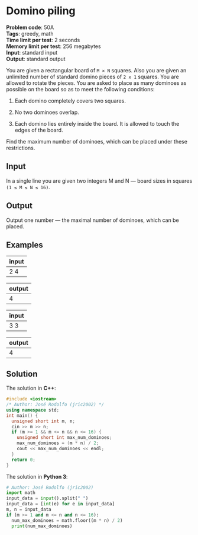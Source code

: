 # Domino piling
**Problem code**: 50A  
**Tags**: greedy, math  
**Time limit per test**: 2 seconds  
**Memory limit per test**: 256 megabytes  
**Input**: standard input  
**Output**: standard output  

You are given a rectangular board of `M × N` squares. Also you are given an unlimited number of standard domino pieces of `2 x 1` squares. You are allowed to rotate the pieces. You are asked to place as many dominoes as possible on the board so as to meet the following conditions:

1. Each domino completely covers two squares.

2. No two dominoes overlap.

3. Each domino lies entirely inside the board. It is allowed to touch the edges of the board.

Find the maximum number of dominoes, which can be placed under these restrictions.

## Input
In a single line you are given two integers M and N — board sizes in squares `(1 ≤ M ≤ N ≤ 16)`.

## Output
Output one number — the maximal number of dominoes, which can be placed.

## Examples
| input |
| :--- |
| 2 4 |

| output |
| :--- |
| 4 |

| input |
| :--- |
| 3 3 |

| output |
| :--- |
| 4 |

## Solution
The solution in **C++**:
```cpp
#include <iostream>
/* Author: José Rodolfo (jric2002) */
using namespace std;
int main() {
  unsigned short int m, n;
  cin >> m >> n;
  if (m >= 1 && m <= n && n <= 16) {
    unsigned short int max_num_dominoes;
    max_num_dominoes = (m * n) / 2;
    cout << max_num_dominoes << endl;
  }
  return 0;
}
```

The solution in **Python 3**:
```python
# Author: José Rodolfo (jric2002)
import math
input_data = input().split(" ")
input_data = [int(e) for e in input_data]
m, n = input_data
if (m >= 1 and m <= n and n <= 16):
  num_max_dominoes = math.floor((m * n) / 2)
  print(num_max_dominoes)
```